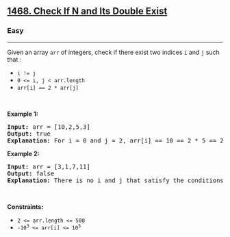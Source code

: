 <h2><a href="https://leetcode.com/problems/check-if-n-and-its-double-exist/description/?envType=daily-question&envId=2024-12-01">1468. Check If N and Its Double Exist</a></h2><h3>Easy</h3><hr><p>Given an array <code>arr</code> of integers, check if there exist two indices <code>i</code> and <code>j</code> such that :</p>

<ul>
	<li><code>i != j</code></li>
	<li><code>0 &lt;= i, j &lt; arr.length</code></li>
	<li><code>arr[i] == 2 * arr[j]</code></li>
</ul>

<p>&nbsp;</p>
<p><strong class="example">Example 1:</strong></p>

<pre>
<strong>Input:</strong> arr = [10,2,5,3]
<strong>Output:</strong> true
<strong>Explanation:</strong> For i = 0 and j = 2, arr[i] == 10 == 2 * 5 == 2 * arr[j]
</pre>

<p><strong class="example">Example 2:</strong></p>

<pre>
<strong>Input:</strong> arr = [3,1,7,11]
<strong>Output:</strong> false
<strong>Explanation:</strong> There is no i and j that satisfy the conditions.
</pre>

<p>&nbsp;</p>
<p><strong>Constraints:</strong></p>

<ul>
	<li><code>2 &lt;= arr.length &lt;= 500</code></li>
	<li><code>-10<sup>3</sup> &lt;= arr[i] &lt;= 10<sup>3</sup></code></li>
</ul>
